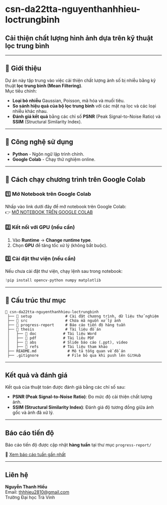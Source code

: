 # csn-da22tta-nguyenthanhhieu-loctrungbinh

## Cải thiện chất lượng hình ảnh dựa trên kỹ thuật lọc trung bình

---

## 🔹 Giới thiệu
Dự án này tập trung vào việc cải thiện chất lượng ảnh số bị nhiễu bằng kỹ thuật **lọc trung bình (Mean Filtering)**.  
Mục tiêu chính:
-  **Loại bỏ nhiễu** Gaussian, Poisson, mã hóa và muối tiêu.
-  **So sánh hiệu quả của bộ lọc trung bình** với các mặt nạ lọc và các loại nhiễu khác nhau.
-  **Đánh giá kết quả** bằng các chỉ số **PSNR** (Peak Signal-to-Noise Ratio) và **SSIM** (Structural Similarity Index).

---

## 🔹 Công nghệ sử dụng
-  **Python** - Ngôn ngữ lập trình chính.
-  **Google Colab** - Chạy thử nghiệm online.

---

## 🚀 Cách chạy chương trình trên Google Colab

### **1️⃣ Mở Notebook trên Google Colab**
Nhấp vào link dưới đây để mở notebook trên Google Colab:  
👉 [MỞ NOTEBOOK TRÊN GOOGLE COLAB](https://colab.research.google.com/github/nguyenthanhhieu/csn-da22tta-nguyenthanhhieu-loctrungbinh//blob/main/src/CSN_LOCTRUNGBINH.ipynb)

### **2️⃣ Kết nối với GPU (nếu cần)**
1. Vào **Runtime** → **Change runtime type**.
2. Chọn **GPU** để tăng tốc xử lý (không bắt buộc).

### **3️⃣ Cài đặt thư viện (nếu cần)**
Nếu chưa cài đặt thư viện, chạy lệnh sau trong notebook:
```python
!pip install opencv-python numpy matplotlib

```

---

## 📂 Cấu trúc thư mục
```
👤 csn-da22tta-nguyenthanhhieu-loctrungbinh
 ├── 📂 setup               # Cài đặt chương trình, dữ liệu thử nghiệm
 ├── 📂 src                 # Chứa mã nguồn xử lý ảnh
 ├── 📂 progress-report     # Báo cáo tiến độ hàng tuần
 ├── 📂 thesis              # Tài liệu đồ án
 │   ├── 📂 doc            # Tài liệu Word
 │   ├── 📂 pdf            # Tài liệu PDF
 │   ├── 📂 abs            # Slide báo cáo (.ppt), video
 │   ├── 📂 refs           # Tài liệu tham khảo
 ├── README.md              # Mô tả tổng quan về đồ án
 ├── .gitignore             # File bỏ qua khi push lên GitHub
```

---

## Kết quả và đánh giá
Kết quả của thuật toán được đánh giá bằng các chỉ số sau:
- **PSNR (Peak Signal-to-Noise Ratio)**: Đo mức độ cải thiện chất lượng ảnh.
- **SSIM (Structural Similarity Index)**: Đánh giá độ tương đồng giữa ảnh gốc và ảnh đã xử lý.

---

##  Báo cáo tiến độ
 Báo cáo tiến độ được cập nhật **hàng tuần** tại thư mục `progress-report/`

🔗 [Xem báo cáo tuần gần nhất](progress-report/)

---

##  Liên hệ
 **Nguyễn Thanh Hiếu**  
 Email: thhhieu2810@gmail.com  
 Trường Đại học Trà Vinh  
